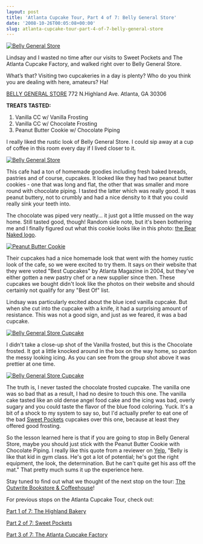 ```yaml
---
layout: post
title: 'Atlanta Cupcake Tour, Part 4 of 7: Belly General Store'
date: '2008-10-26T00:05:08+00:00'
slug: atlanta-cupcake-tour-part-4-of-7-belly-general-store
---
```

<a href="http://www.flickr.com/photos/kstar810/2940160592/in/set-72157608008574439/"><img src="http://farm4.static.flickr.com/3011/2940160592_00d99b00f1.jpg?v=0" alt="Belly General Store" /></a>

Lindsay and I wasted no time after our visits to Sweet Pockets and The Atlanta Cupcake Factory, and walked right over to Belly General Store.

What’s that? Visiting two cupcakeries in a day is plenty? Who do you think you are dealing with here, amateurs? Ha!

<a href="http://www.bellystore.com/">BELLY GENERAL STORE</a>
772 N.Highland Ave. Atlanta, GA 30306

<strong>TREATS TASTED:</strong>
1. Vanilla CC w/ Vanilla Frosting
2. Vanilla CC w/ Chocolate Frosting
3. Peanut Butter Cookie w/ Chocolate Piping

I really liked the rustic look of Belly General Store. I could sip away at a cup of coffee in this room every day if I lived closer to it.

<a href="http://www.flickr.com/photos/kstar810/2939309121/in/set-72157608008574439/"><img src="http://farm4.static.flickr.com/3185/2939309121_cb20282054.jpg?v=0" alt="Belly General Store" /></a>

This cafe had a ton of homemade goodies including fresh baked breads, pastries and of course, cupcakes. It looked like they had two peanut butter cookies - one that was long and flat, the other that was smaller and more round with chocolate piping. I tasted the latter which was really good. It was peanut buttery, not to crumbly and had a nice density to it that you could really sink your teeth into.

The chocolate was piped very neatly... it just got a little mussed on the way home. Still tasted good, though! Random side note, but it's been bothering me and I finally figured out what this cookie looks like in this photo: <a href="http://www.onebagatatime.com/files/bear%20naked%20logo%20bw.jpg">the Bear Naked logo</a>.

<a href="http://www.flickr.com/photos/kstar810/2940162536/in/set-72157608008574439/"><img src="http://farm4.static.flickr.com/3202/2940162536_894d51ced1.jpg?v=0" alt="Peanut Butter Cookie" /></a>

Their cupcakes had a nice homemade look that went with the homey rustic look of the cafe, so we were excited to try them. It says on their website that they were voted "Best Cupcakes" by Atlanta Magazine in 2004, but they've either gotten a new pastry chef or a new supplier since then. These cupcakes we bought didn't look like the photos on their website and should certainly not qualify for any "Best Of" list. 

Lindsay was particularly excited about the blue iced vanilla cupcake. But when she cut into the cupcake with a knife, it had a surprising amount of resistance. This was not a good sign, and just as we feared, it was a bad cupcake. 

<a href="http://www.flickr.com/photos/kstar810/2940159656/in/set-72157608008574439/"><img src="http://farm4.static.flickr.com/3221/2940159656_1299ab3f4e.jpg?v=0" alt="Belly General Store Cupcake" /></a>

I didn't take a close-up shot of the Vanilla frosted, but this is the Chocolate frosted. It got a little knocked around in the box on the way home, so pardon the messy looking icing. As you can see from the group shot above it was prettier at one time.

<a href="http://www.flickr.com/photos/kstar810/2940158898/in/set-72157608008574439/"><img src="http://farm4.static.flickr.com/3004/2940158898_16accc9904.jpg?v=0" alt="Belly General Store Cupcake" /></a>

The truth is, I never tasted the chocolate frosted cupcake. The vanilla one was so bad that as a result, I had no desire to touch this one. The vanilla cake tasted like an old dense angel food cake and the icing was bad, overly sugary and you could taste the flavor of the blue food coloring. Yuck. It's a bit of a shock to my system to say so, but I'd actually prefer to eat one of the bad <a href="http://www.cpbgallery.com/2008/10/23/atlanta-cupcake-tour-part-2-of-7-sweet-pockets/">Sweet Pockets</a> cupcakes over this one, because at least they offered good frosting.

So the lesson learned here is that if you are going to stop in Belly General Store, maybe you should just stick with the Peanut Butter Cookie with Chocolate Piping. I really like this quote from a reviewer on <a href="http://www.yelp.com/biz/belly-general-store-atlanta">Yelp</a>, "Belly is like that kid in gym class. He's got a lot of potential; he's got the right equipment, the look, the determination. But he can't quite get his ass off the mat." That pretty much sums it up the experience here.

Stay tuned to find out what we thought of the next stop on the tour: <a href="http://www.outwritebooks.com/NASApp/store/IndexJsp">The Outwrite Bookstore & Coffeehouse</a>!

For previous stops on the Atlanta Cupcake Tour, check out:

<a href="http://www.cpbgallery.com/2008/10/21/atlanta-cupcake-tour-part-1-of-7-the-highland-bakery/">Part 1 of 7: The Highland Bakery</a>

<a href="http://www.cpbgallery.com/2008/10/23/atlanta-cupcake-tour-part-2-of-7-sweet-pockets/">Part 2 of 7: Sweet Pockets</a>

<a href="http://www.cpbgallery.com/2008/10/25/atlanta-cupcake-tour-part-3-of-7-the-atlanta-cupcake-factory/">Part 3 of 7: The Atlanta Cupcake Factory</a>
